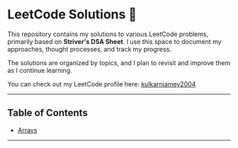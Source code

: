 # LeetCode Solutions 🚀

This repository contains my solutions to various LeetCode problems, primarily based on **Striver's DSA Sheet**. I use this space to document my approaches, thought processes, and track my progress.

The solutions are organized by topics, and I plan to revisit and improve them as I continue learning.

You can check out my LeetCode profile here: [kulkarniamey2004](https://leetcode.com/kulkarniamey2004/)

---

## Table of Contents

- [Arrays](#arrays)

---
